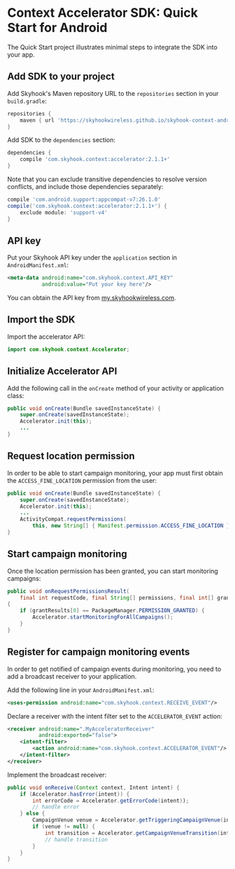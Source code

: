 # Context Accelerator SDK: Quick Start for Android

The Quick Start project illustrates minimal steps to integrate the SDK into your app.

## Add SDK to your project

Add Skyhook's Maven repository URL to the `repositories` section in your `build.gradle`:
```gradle
repositories {
    maven { url 'https://skyhookwireless.github.io/skyhook-context-android' }
}
```
Add SDK to the `dependencies` section:
```gradle
dependencies {
    compile 'com.skyhook.context:accelerator:2.1.1+'
}
```
Note that you can exclude transitive dependencies to resolve version conflicts, and include those dependencies separately:
```gradle
compile 'com.android.support:appcompat-v7:26.1.0'
compile('com.skyhook.context:accelerator:2.1.1+') {
    exclude module: 'support-v4'
}
```

## API key

Put your Skyhook API key under the `application` section in `AndroidManifest.xml`:
```xml
<meta-data android:name="com.skyhook.context.API_KEY"
           android:value="Put your key here"/>
```
You can obtain the API key from [my.skyhookwireless.com](https://my.skyhookwireless.com).

## Import the SDK

Import the accelerator API:
```java
import com.skyhook.context.Accelerator;
```

## Initialize Accelerator API

Add the following call in the `onCreate` method of your activity or application class:
```java
public void onCreate(Bundle savedInstanceState) {
    super.onCreate(savedInstanceState);
    Accelerator.init(this);
    ...
}
```

## Request location permission

In order to be able to start campaign monitoring, your app must first obtain
the `ACCESS_FINE_LOCATION` permission from the user:
```java
public void onCreate(Bundle savedInstanceState) {
    super.onCreate(savedInstanceState);
    Accelerator.init(this);
    ...
    ActivityCompat.requestPermissions(
        this, new String[] { Manifest.permission.ACCESS_FINE_LOCATION }, 0);
}
```

## Start campaign monitoring

Once the location permission has been granted, you can start monitoring campaigns:
```java
public void onRequestPermissionsResult(
    final int requestCode, final String[] permissions, final int[] grantResults)
{
    if (grantResults[0] == PackageManager.PERMISSION_GRANTED) {
        Accelerator.startMonitoringForAllCampaigns();
    }
}
```

## Register for campaign monitoring events

In order to get notified of campaign events during monitoring, you need to
add a broadcast receiver to your application.

Add the following line in your `AndroidManifest.xml`:
```xml
<uses-permission android:name="com.skyhook.context.RECEIVE_EVENT"/>
```

Declare a receiver with the intent filter set to the `ACCELERATOR_EVENT` action:
```xml
<receiver android:name=".MyAcceleratorReceiver"
          android:exported="false">
    <intent-filter>
        <action android:name="com.skyhook.context.ACCELERATOR_EVENT"/>
    </intent-filter>
</receiver>
```

Implement the broadcast receiver:
```java
public void onReceive(Context context, Intent intent) {
    if (Accelerator.hasError(intent)) {
        int errorCode = Accelerator.getErrorCode(intent));
        // handle error
    } else {
        CampaignVenue venue = Accelerator.getTriggeringCampaignVenue(intent);
        if (venue != null) {
            int transition = Accelerator.getCampaignVenueTransition(intent);
            // handle transition
        }
    }
}
```
